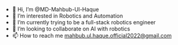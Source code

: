 - 👋 Hi, I’m @MD-Mahbub-Ul-Haque
- 👀 I’m interested in Robotics and Automation
- 🌱 I’m currently trying to be a full-stack robotics engineer 
- 💞️ I’m looking to collaborate on AI with robotics
- 📫 How to reach me mahbub.ul.haque.official2022@gmail.com


<!---
MD-Mahbub-Ul-Haque/MD-Mahbub-Ul-Haque is a ✨ special ✨ repository because its `README.md` (this file) appears on your GitHub profile.
You can click the Preview link to take a look at your changes.
--->
